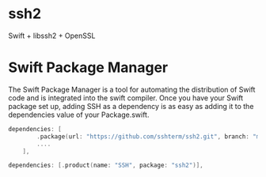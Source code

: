 # ssh2
Swift + libssh2 + OpenSSL


# Swift Package Manager

The Swift Package Manager is a tool for automating the distribution of Swift code and is integrated into the swift compiler. Once you have your Swift package set up, adding SSH as a dependency is as easy as adding it to the dependencies value of your Package.swift.

```swift
dependencies: [
        .package(url: "https://github.com/sshterm/ssh2.git", branch: "main"),
        ....
    ],
```

```swift
dependencies: [.product(name: "SSH", package: "ssh2")],
```